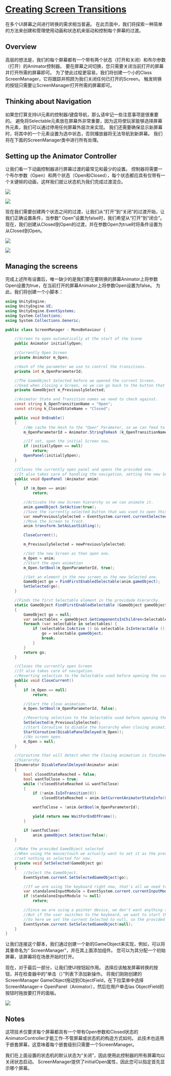 # [Creating Screen Transitions](https://docs.unity3d.com/Packages/com.unity.ugui@1.0/manual/HOWTO-UIScreenTransition.html)
在多个UI屏幕之间进行转换的需求相当普遍。 在此页面中，我们将探索一种简单的方法来创建和管理使用动画和状态机来驱动和控制每个屏幕的过渡。

## Overview
高层的想法是，我们的每个屏幕都有一个带有两个状态（打开和关闭）和布尔参数（打开）的Animator控制器。 要在屏幕之间切换，您只需要关闭当前打开的屏幕并打开所需的屏幕即可。 为了使此过程更容易，我们将创建一个小的Class ScreenManager，它将跟踪并照顾为我们关闭任何已打开的Screen。 触发转换的按钮只需要让ScreenManager打开所需的屏幕即可。

## Thinking about Navigation
如果您打算支持UI元素的控制器/键盘导航，那么请牢记一些注意事项是很重要的。 避免将Selectable元素放在屏幕外非常重要，因为这将使玩家能够选择屏幕外元素，我们可以通过停用任何屏幕外层次来实现。 我们还需要确保显示新屏幕时，将其中的一个元素设置为选中状态，否则播放器将无法导航到新屏幕。 我们将在下面的ScreenManager类中进行所有处理。

## Setting up the Animator Controller
让我们看一下动画控制器进行屏幕过渡的最常见和最少的设置。 控制器将需要一个布尔参数（Open）和两个状态（Open和Closed），每个状态都应具有仅带有一个关键帧的动画，这样我们就让状态机为我们完成过渡混合。

![](UI_ScreenTransitionAnimatorOpen.png)

![](UI_ScreenTransitionAnimatorClosed.png)

现在我们需要创建两个状态之间的过渡，让我们从“打开”到“关闭”的过渡开始，让我们正确设置条件，当参数“ Open”设置为false时，我们希望从“打开”到“闭合”。 现在，我们创建从Closed到Open的过渡，并在参数Open为true时将条件设置为从Closed到Open。

![](UI_ScreenTransitionAnimatorTransitionToOpen.png)

![](UI_ScreenTransitionAnimatorTransitionToClosed.png)

## Managing the screens
完成上述所有设置后，唯一缺少的是我们要在要转换的屏幕Animator上将参数Open设置为true，在当前打开的屏幕Animator上将参数Open设置为false。 为此，我们将创建一个小脚本：
```cs
using UnityEngine;
using UnityEngine.UI;
using UnityEngine.EventSystems;
using System.Collections;
using System.Collections.Generic;

public class ScreenManager : MonoBehaviour {

    //Screen to open automatically at the start of the Scene
    public Animator initiallyOpen;

    //Currently Open Screen
    private Animator m_Open;

    //Hash of the parameter we use to control the transitions.
    private int m_OpenParameterId;

    //The GameObject Selected before we opened the current Screen.
    //Used when closing a Screen, so we can go back to the button that opened it.
    private GameObject m_PreviouslySelected;

    //Animator State and Transition names we need to check against.
    const string k_OpenTransitionName = "Open";
    const string k_ClosedStateName = "Closed";

    public void OnEnable()
    {
        //We cache the Hash to the "Open" Parameter, so we can feed to Animator.SetBool.
        m_OpenParameterId = Animator.StringToHash (k_OpenTransitionName);

        //If set, open the initial Screen now.
        if (initiallyOpen == null)
            return;
        OpenPanel(initiallyOpen);
    }

    //Closes the currently open panel and opens the provided one.
    //It also takes care of handling the navigation, setting the new Selected element.
    public void OpenPanel (Animator anim)
    {
        if (m_Open == anim)
            return;

        //Activate the new Screen hierarchy so we can animate it.
        anim.gameObject.SetActive(true);
        //Save the currently selected button that was used to open this Screen. (CloseCurrent will modify it)
        var newPreviouslySelected = EventSystem.current.currentSelectedGameObject;
        //Move the Screen to front.
        anim.transform.SetAsLastSibling();

        CloseCurrent();

        m_PreviouslySelected = newPreviouslySelected;

        //Set the new Screen as then open one.
        m_Open = anim;
        //Start the open animation
        m_Open.SetBool(m_OpenParameterId, true);

        //Set an element in the new screen as the new Selected one.
        GameObject go = FindFirstEnabledSelectable(anim.gameObject);
        SetSelected(go);
    }

    //Finds the first Selectable element in the providade hierarchy.
    static GameObject FindFirstEnabledSelectable (GameObject gameObject)
    {
        GameObject go = null;
        var selectables = gameObject.GetComponentsInChildren<Selectable> (true);
        foreach (var selectable in selectables) {
            if (selectable.IsActive () && selectable.IsInteractable ()) {
                go = selectable.gameObject;
                break;
            }
        }
        return go;
    }

    //Closes the currently open Screen
    //It also takes care of navigation.
    //Reverting selection to the Selectable used before opening the current screen.
    public void CloseCurrent()
    {
        if (m_Open == null)
            return;

        //Start the close animation.
        m_Open.SetBool(m_OpenParameterId, false);

        //Reverting selection to the Selectable used before opening the current screen.
        SetSelected(m_PreviouslySelected);
        //Start Coroutine to disable the hierarchy when closing animation finishes.
        StartCoroutine(DisablePanelDeleyed(m_Open));
        //No screen open.
        m_Open = null;
    }

    //Coroutine that will detect when the Closing animation is finished and it will deactivate the
    //hierarchy.
    IEnumerator DisablePanelDeleyed(Animator anim)
    {
        bool closedStateReached = false;
        bool wantToClose = true;
        while (!closedStateReached && wantToClose)
        {
            if (!anim.IsInTransition(0))
                closedStateReached = anim.GetCurrentAnimatorStateInfo(0).IsName(k_ClosedStateName);

            wantToClose = !anim.GetBool(m_OpenParameterId);

            yield return new WaitForEndOfFrame();
        }

        if (wantToClose)
            anim.gameObject.SetActive(false);
    }

    //Make the provided GameObject selected
    //When using the mouse/touch we actually want to set it as the previously selected and
    //set nothing as selected for now.
    private void SetSelected(GameObject go)
    {
        //Select the GameObject.
        EventSystem.current.SetSelectedGameObject(go);

        //If we are using the keyboard right now, that's all we need to do.
        var standaloneInputModule = EventSystem.current.currentInputModule as StandaloneInputModule;
        if (standaloneInputModule != null)
            return;

        //Since we are using a pointer device, we don't want anything selected.
        //But if the user switches to the keyboard, we want to start the navigation from the provided game object.
        //So here we set the current Selected to null, so the provided gameObject becomes the Last Selected in the EventSystem.
        EventSystem.current.SetSelectedGameObject(null);
    }
}
```

让我们连接这个脚本，我们通过创建一个新的GameObject来实现，例如，可以将其重命名为“ ScreenManager”，并在其上面添加组件。 您可以为其分配一个初始屏幕，该屏幕将在场景开始时打开。

现在，对于最后一部分，让我们使UI按钮起作用。 选择应该触发屏幕转换的按钮，并在检查器中的“单击（）”列表下添加新操作。 将我们刚刚创建的ScreenManager GameObject拖动到ObjectField，在下拉菜单中选择ScreenManager-> OpenPanel（Animator），然后在用户单击las ObjectField的按钮时拖放要打开的面板。

![](UI_ScreenTransitionButtonInspector.png)

## Notes
这项技术仅要求每个屏幕都具有一个带有Open参数和Closed状态的AnimatorController才能工作-不管屏幕或状态机的构造方式如何。 此技术也适用于嵌套屏幕，这意味着每个嵌套级别只需要一个ScreenManager。

我们在上面设置的状态机的默认状态为“关闭”，因此使用此控制器的所有屏幕均以关闭状态启动。 ScreenManager提供了initialOpen属性，因此您可以指定首先显示哪个屏幕。